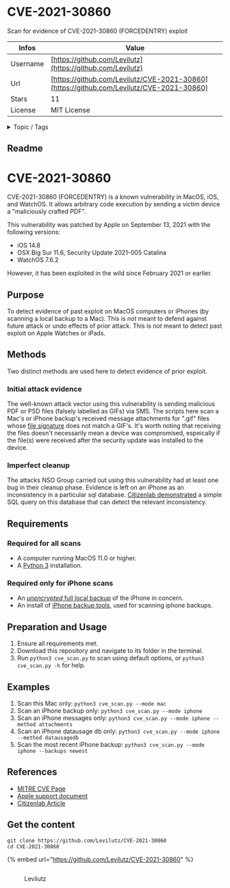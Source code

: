 # CVE-2021-30860

Scan for evidence of CVE-2021-30860 (FORCEDENTRY) exploit

| Infos    | Value                                                              |
| -------- | -------------------------------------------------------------------|
| Username | [https://github.com/Levilutz](https://github.com/Levilutz) |
| Url      | [https://github.com/Levilutz/CVE-2021-30860](https://github.com/Levilutz/CVE-2021-30860)                                               |
| Stars    | 11                                                          |
| License  | MIT License                                                        |

<details>

<summary>Topic / Tags</summary>



</details>

## Readme

# CVE-2021-30860
CVE-2021-30860 (FORCEDENTRY) is a known vulnerability in MacOS, iOS, and WatchOS. It allows arbitrary code execution by sending a victim device a "maliciously crafted PDF".

This vulnerability was patched by Apple on September 13, 2021 with the following versions:
* iOS 14.8
* OSX Big Sur 11.6, Security Update 2021-005 Catalina
* WatchOS 7.6.2

However, it has been exploited in the wild since February 2021 or earlier.

## Purpose
To detect evidence of past exploit on MacOS computers or iPhones (by scanning a local backup to a Mac).
This is _not_ meant to defend against future attack or undo effects of prior attack. This is _not_ meant to detect past exploit on Apple Watches or iPads.

## Methods
Two distinct methods are used here to detect evidence of prior exploit.

### Initial attack evidence
The well-known attack vector using this vulnerability is sending malicious PDF or PSD files (falsely labelled as GIFs) via SMS. The scripts here scan a Mac's or iPhone backup's received message attachments for ".gif" files whose [file signature](https://en.wikipedia.org/wiki/List_of_file_signatures) does not match a GIF's. It's worth noting that receiving the files doesn't necessarily mean a device was compromised, espeically if the file(s) were received after the security update was installed to the device.

### Imperfect cleanup
The attacks NSO Group carried out using this vulnerability had at least one bug in their cleanup phase. Evidence is left on an iPhone as an inconsistency in a particular sql database. [Citizenlab demonstrated](https://citizenlab.ca/2021/09/forcedentry-nso-group-imessage-zero-click-exploit-captured-in-the-wild/) a simple SQL query on this database that can detect the relevant inconsistency.

## Requirements
### Required for all scans
* A computer running MacOS 11.0 or higher.
* A [Python 3](https://www.python.org/) installation.
### Required only for iPhone scans
* An [_unencrypted_ full local backup](https://support.apple.com/en-us/HT205220) of the iPhone in concern.
* An install of [iPhone backup tools](https://github.com/richinfante/iphonebackuptools), used for scanning iphone backups.

## Preparation and Usage
1. Ensure all requirements met.
2. Download this repository and navigate to its folder in the terminal.
3. Run `python3 cve_scan.py` to scan using default options, or `python3 cve_scan.py -h` for help.

## Examples
1. Scan this Mac only: `python3 cve_scan.py --mode mac`
2. Scan an iPhone backup only: `python3 cve_scan.py --mode iphone`
3. Scan an iPhone messages only: `python3 cve_scan.py --mode iphone --method attachments`
4. Scan an iPhone datausage db only: `python3 cve_scan.py --mode iphone --method datausagedb`
5. Scan the most recent iPhone backup: `python3 cve_scan.py --mode iphone --backups newest`

## References
* [MITRE CVE Page](https://cve.mitre.org/cgi-bin/cvename.cgi?name=CVE-2021-30860)
* [Apple support document](https://support.apple.com/en-us/HT212807)
* [Citizenlab Article](https://citizenlab.ca/2021/09/forcedentry-nso-group-imessage-zero-click-exploit-captured-in-the-wild/)



## Get the content

```
git clone https://github.com/Levilutz/CVE-2021-30860
cd CVE-2021-30860
```

{% embed url="https://github.com/Levilutz/CVE-2021-30860" %}

<figure><img src="https://avatars.githubusercontent.com/u/22489327?v=4" alt=""><figcaption><p>Levilutz</p></figcaption></figure>
